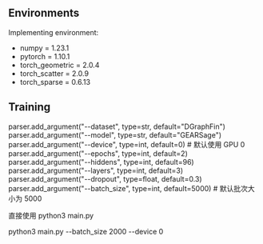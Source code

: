 

## Environments
Implementing environment:  
- numpy = 1.23.1  
- pytorch = 1.10.1  
- torch_geometric = 2.0.4  
- torch_scatter = 2.0.9  
- torch_sparse = 0.6.13  


## Training

parser.add_argument("--dataset", type=str, default="DGraphFin")
parser.add_argument("--model", type=str, default="GEARSage")
parser.add_argument("--device", type=int, default=0)  # 默认使用 GPU 0
parser.add_argument("--epochs", type=int, default=2)
parser.add_argument("--hiddens", type=int, default=96)
parser.add_argument("--layers", type=int, default=3)
parser.add_argument("--dropout", type=float, default=0.3)
parser.add_argument("--batch_size", type=int, default=5000)  # 默认批次大小为 5000


直接使用
python3 main.py

python3 main.py --batch_size 2000 --device 0